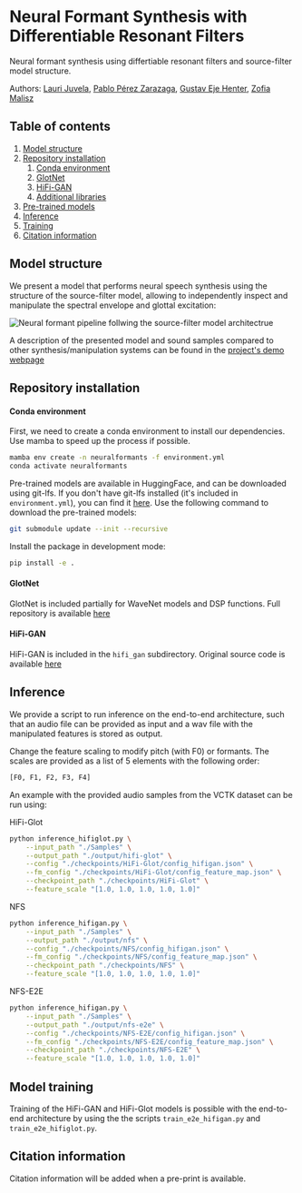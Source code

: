 # Neural Formant Synthesis with Differentiable Resonant Filters

Neural formant synthesis using differtiable resonant filters and source-filter model structure.

Authors: [Lauri Juvela][lauri_profile], [Pablo Pérez Zarazaga][pablo_profile], [Gustav Eje Henter][gustav_profile], [Zofia Malisz][zofia_profile]

[HiFi_link]: https://github.com/jik876/hifi-gan
[GlotNet_link]: https://github.com/ljuvela/GlotNet
[arxiv_link]: http://arxiv.org/abs/placeholder_link
[demopage_link]: https://perezpoz.github.io/DDSPneuralformants
[gustav_profile]: https://people.kth.se/~ghe/
[pablo_profile]: https://www.kth.se/profile/pablopz
[zofia_profile]: https://www.kth.se/profile/malisz
[lauri_profile]: https://research.aalto.fi/en/persons/lauri-juvela

[lfs_link]:https://git-lfs.com

## Table of contents
1. [Model structure](#model_struct)
2. [Repository installation](#install)
    1. [Conda environment](#conda)
    2. [GlotNet](#glotnet)
    3. [HiFi-GAN](#hifi)
    4. [Additional libraries](#additional)
3. [Pre-trained models](#pretrained)
4. [Inference](#inference)
5. [Training](#training)
6. [Citation information](#citation)

## Model structure <a name="model_struct"></a>

We present a model that performs neural speech synthesis using the structure of the source-filter model, allowing to independently inspect and manipulate the spectral envelope and glottal excitation:

![Neural formant pipeline follwing the source-filter model architectrue](./images/LPC-NFS.png "Neural formant pipeline follwing the source-filter model architectrue.")

A description of the presented model and sound samples compared to other synthesis/manipulation systems can be found in the [project's demo webpage][demopage_link]

## Repository installation <a name="install"></a>

#### Conda environment <a name="conda"></a>

First, we need to create a conda environment to install our dependencies. Use mamba to speed up the process if possible.
```sh
mamba env create -n neuralformants -f environment.yml
conda activate neuralformants
```

Pre-trained models are available in HuggingFace, and can be downloaded using git-lfs. If you don't have git-lfs installed (it's included in `environment.yml`), you can find it [here][lfs_link]. Use the following command to download the pre-trained models:
```sh
git submodule update --init --recursive
```

Install the package in development mode:
```sh
pip install -e .
```


#### GlotNet <a name="glotnet"></a>
GlotNet is included partially for WaveNet models and DSP functions. Full repository is available [here][GlotNet_link]


#### HiFi-GAN <a name="hifi"></a>
HiFi-GAN is included in the `hifi_gan` subdirectory. Original source code is available [here][HiFi_link]

## Inference <a name="inference"></a>

We provide a script to run inference on the end-to-end architecture, such that an audio file can be provided as input and a wav file with the manipulated features is stored as output.

Change the feature scaling to modify pitch (with F0) or formants. The scales are provided as a list of 5 elements with the following order:
```python
[F0, F1, F2, F3, F4]
```
An example with the provided audio samples from the VCTK dataset can be run using:

HiFi-Glot
```sh
python inference_hifiglot.py \
    --input_path "./Samples" \
    --output_path "./output/hifi-glot" \
    --config "./checkpoints/HiFi-Glot/config_hifigan.json" \
    --fm_config "./checkpoints/HiFi-Glot/config_feature_map.json" \
    --checkpoint_path "./checkpoints/HiFi-Glot" \
    --feature_scale "[1.0, 1.0, 1.0, 1.0, 1.0]"
```

NFS
```sh
python inference_hifigan.py \
    --input_path "./Samples" \
    --output_path "./output/nfs" \
    --config "./checkpoints/NFS/config_hifigan.json" \
    --fm_config "./checkpoints/NFS/config_feature_map.json" \
    --checkpoint_path "./checkpoints/NFS" \
    --feature_scale "[1.0, 1.0, 1.0, 1.0, 1.0]"
```

NFS-E2E
```sh
python inference_hifigan.py \
    --input_path "./Samples" \
    --output_path "./output/nfs-e2e" \
    --config "./checkpoints/NFS-E2E/config_hifigan.json" \
    --fm_config "./checkpoints/NFS-E2E/config_feature_map.json" \
    --checkpoint_path "./checkpoints/NFS-E2E" \
    --feature_scale "[1.0, 1.0, 1.0, 1.0, 1.0]"
```


## Model training <a name="training"></a>

Training of the HiFi-GAN and HiFi-Glot models is possible with the end-to-end architecture by using the the scripts `train_e2e_hifigan.py` and `train_e2e_hifiglot.py`.


## Citation information <a name="citation"></a>

Citation information will be added when a pre-print is available.
